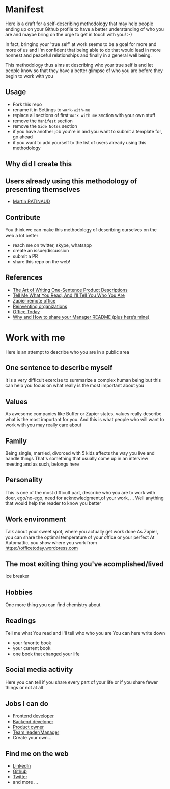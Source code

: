 # Manifest

Here is a draft for a self-describing methodology that may help people ending up on your Github profile to have a better understanding of who you are and maybe bring on the urge to get in touch with you! :-)

In fact, bringing your 'true self' at work seems to be a goal for more and more of us and I'm confident that being able to do that would lead in more honnest and peaceful relationships and finally in a general well being.

This methodology thus aims at describing who your true self is and let people know so that they have a better glimpse of who you are before they begin to work with you

## Usage

- Fork this repo
- rename it in Settings to `work-with-me`
- replace all sections of first `Work with me` section with your own stuff
- remove the `Manifest` section
- remove the `Side Notes` section
- if you have another job you're in and you want to submit a template for, go ahead
- if you want to add yourself to the list of users already using this methodology

## Why did I create this

## Users already using this methodology of presenting themselves

- [Martin RATINAUD](https://github.com/martinratinaud/work-with-me)

## Contribute

You think we can make this methodology of describing ourselves on the web a lot better
- reach me on twitter, skype, whatsapp
- create an issue/discussion
- submit a PR
- share this repo on the web!

## References
- [The Art of Writing One-Sentence Product Descriptions](https://medium.dave-bailey.com/the-magic-formula-to-describe-a-product-in-one-sentence-175ce38619c7)
- [Tell Me What You Read, And I’ll Tell You Who You Are](https://medium.com/personal-growth/tell-me-what-you-read-and-ill-tell-you-who-you-are-dbbe9d250b2e)
- [Zapier remote office](https://zapier.com/learn/remote-work/remote-office-photos/)
- [Reinventing organizations](https://www.youtube.com/watch?v=gcS04BI2sbk)
- [Office Today](https://officetoday.wordpress.com/)
- [Why and How to share your Manager README (plus here’s mine)](https://medium.com/@kawomersley/why-and-how-to-share-your-manager-readme-plus-heres-mine-8a4fe188ee1b)

# Work with me

Here is an attempt to describe who you are in a public area

## One sentence to describe myself

It is a very difficult exercise to summarize a complex human being but this can help you focus on what really is the most important about you

## Values

As awesome companies like Buffer or Zapier states, values really describe what is the most important for you.
And this is what people who will want to work with you may really care about

## Family

Being single, married, divorced with 5 kids affects the way you live and handle things
That's something that usually come up in an interview meeting and as such, belongs here

## Personality

This is one of the most difficult part, describe who you are to work with
doer, ego/no-ego, need for acknowledgment,of your work, ...
Well anything that would help the reader to know you better

## Work environment

Talk about your sweet spot, where you actually get work done
As Zapier, you can share the optimal temperature of your office or your perfect
At Automattic, you show where you work from https://officetoday.wordpress.com

## The most exiting thing you've acomplished/lived

Ice breaker

## Hobbies

One more thing you can find chemistry about

## Readings

Tell me what You read and I'll tell who who you are
You can here write down
- your favorite book
- your current book
- one book that changed your life

## Social media activity

Here you can tell if you share every part of your life or if you share fewer things or not at all

## Jobs I can do

- [Frontend developer](./frontend-developer.md)
- [Backend developer](./backend-developer.md)
- [Product owner](./product-owner.md)
- [Team leader/Manager](./team-leader-manager.md)
- Create your own...

## Find me on the web
- [LinkedIn](https://fr.linkedin.com/in/xxxx)
- [Github](https://www.github.com/xxxx)
- [Twitter](https://www.twitter.com/xxxx)
- and more ...
